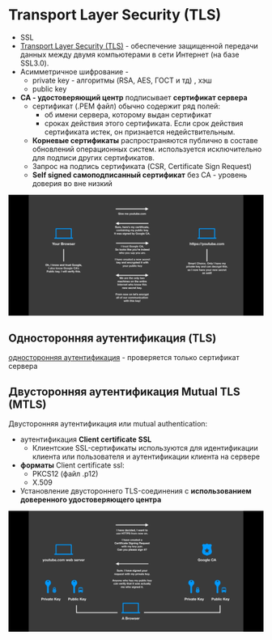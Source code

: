 # Transport Layer Security (TLS)

- SSL
- [Transport Layer Security (TLS)](https://habr.com/ru/post/593507/) - обеспечение защищенной передачи данных между двумя компьютерами в сети Интернет (на базе SSL3.0).
- Асимметричное шифрование -
  - private key - алгоритмы (RSA, AES, ГОСТ и тд) , хэш
  - public key
- __CA - удостоверяющий центр__ подписывает __сертификат сервера__
  - сертификат (.PEM файл) обычно содержит ряд полей: 
    - об имени сервера, которому выдан сертификат
    - сроках действия этого сертификата. Если срок действия сертификата истек, он признается недействительным.
  - __Корневые сертификаты__ распространяются публично в составе обновлений операционных систем. используется исключительно для подписи других сертификатов.
  - Запрос на подпись сертификата (CSR, Certificate Sign Request)
  - __Self signed самоподписанный сертификат__ без CA - уровень доверия во вне низкий

![ssl](../../img/technology/protocols/ssl.jpg)

## Односторонняя аутентификация (TLS)

[односторонняя аутентификация](https://mnorin.com/tls-ssl-neobhodimy-j-minimum-znanij.html) - проверяется только сертификат сервера

## Двусторонняя аутентификация Mutual TLS (MTLS)

Двусторонняя аутентификация или mutual authentication:

- аутентификация __Client certificate SSL__
  - Клиентские SSL-сертификаты используются для идентификации клиента или пользователя и аутентификации клиента на сервере
- __форматы__ Client certificate ssl: 
  - PKCS12 (файл .p12)
  - X.509
- Установление двустороннего TLS-соединения с __использованием доверенного удостоверяющего центра__

![mtls](../../img/technology/protocols/mtls.jpg)
